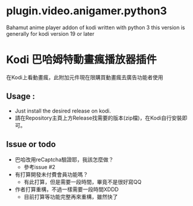 # plugin.video.anigamer.python3
Bahamut anime player addon of kodi written with python 3
this version is generally for kodi version 19 or later

# Kodi 巴哈姆特動畫瘋播放器插件
在Kodi上看動畫瘋，此附加元件現在限購買動畫瘋去廣告功能者使用

## Usage :
- Just install the desired release on kodi.
- 請在Repository主頁上方Release找需要的版本(zip檔)，在Kodi自行安裝即可。

## Issue or todo
- 巴哈改用reCaptcha驗證耶，我該怎麼做？
  - 參考issue #2
- 有打算開發未付費會員功能嗎？
  - 有此打算，但是需要一段時間，畢竟不是很好寫QQ
- 作者打算重構，不過一樣需要一段時間XDDD
  - 目前打算等功能完整再來重構，雖然快了
